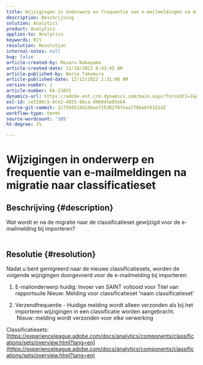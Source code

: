 ```yaml
---
title: Wijzigingen in onderwerp en frequentie van e-mailmeldingen na migratie naar classificatieset
description: Beschrijving
solution: Analytics
product: Analytics
applies-to: Analytics
keywords: KCS
resolution: Resolution
internal-notes: null
bug: false
article-created-by: Masaru Nakayama
article-created-date: 11/18/2022 8:43:45 AM
article-published-by: Norio Takemura
article-published-date: 12/12/2022 2:31:08 AM
version-number: 1
article-number: KA-21021
dynamics-url: https://adobe-ent.crm.dynamics.com/main.aspx?forceUCI=1&pagetype=entityrecord&etn=knowledgearticle&id=cb889f1b-1d67-ed11-9561-6045bd006239
exl-id: ce5186c5-0ce2-4925-8bca-d96945e05eb4
source-git-commit: 2c75b9519d18baef25302f0feaa776be6f61b142
workflow-type: tm+mt
source-wordcount: '105'
ht-degree: 2%

---
```


# Wijzigingen in onderwerp en frequentie van e-mailmeldingen na migratie naar classificatieset

## Beschrijving {#description}

Wat wordt er na de migratie naar de classificatieset gewijzigd voor de e-mailmelding bij importeren?
<br> 

## Resolutie {#resolution}


Nadat u bent gemigreerd naar de nieuwe classificatiesets, worden de volgende wijzigingen doorgevoerd voor de e-mailmelding bij importeren:



1. E-mailonderwerp huidig: Invoer van SAINT voltooid voor Titel van rapportsuite Nieuw: Melding voor classificatieset &#39;naam classificatieset&#39;

2. Verzendfrequentie - Huidige melding wordt alleen verzonden als bij het importeren wijzigingen in een classificatie worden aangebracht.
   Nieuw: melding wordt verzonden voor elke verwerking

Classificatiesets:
[https://experienceleague.adobe.com/docs/analytics/components/classifications/sets/overview.html?lang=en](https://experienceleague.adobe.com/docs/analytics/components/classifications/sets/overview.html?lang=en)
